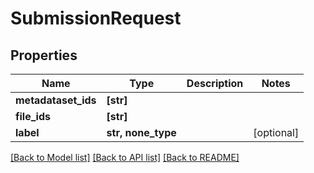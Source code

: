 # SubmissionRequest


## Properties
Name | Type | Description | Notes
------------ | ------------- | ------------- | -------------
**metadataset_ids** | **[str]** |  | 
**file_ids** | **[str]** |  | 
**label** | **str, none_type** |  | [optional] 

[[Back to Model list]](../README.md#documentation-for-models) [[Back to API list]](../README.md#documentation-for-api-endpoints) [[Back to README]](../README.md)


